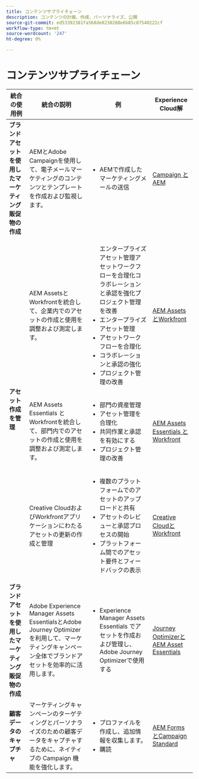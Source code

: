 ```yaml
---
title: コンテンツサプライチェーン
description: コンテンツの計画、作成、パーソナライズ、公開
source-git-commit: ed53392381fa568de8230288e6b85c87540222cf
workflow-type: tm+mt
source-wordcount: '247'
ht-degree: 0%

---
```



# コンテンツサプライチェーン


<table>
 <thead>
    <tr>
      <th>統合の使用例</th>
      <th>統合の説明</th>
      <th>例</th>
      <th>Experience Cloud解</th>
    </tr>
  </thead>
<tr>
  <td><strong>ブランドアセットを使用したマーケティング販促物の作成</strong><br/></td>
  <td>AEMとAdobe Campaignを使用して、電子メールマーケティングのコンテンツとテンプレートを作成および監視します。</td>
  <td>
    <ul>
      <li>AEMで作成したマーケティングメールの送信</li>
    </ul>    
  </td>
  <td><a href="../integrations-between-applications/experience-manager/experience-manager-campaign.md">Campaign とAEM</a></td>
</tr>
<tr>
  <td rowspan="3"><strong>アセット作成を管理</strong><br/></td>
  <td>AEM AssetsとWorkfrontを統合して、企業内でのアセットの作成と使用を調整および測定します。</td>
  <td>
    <ul>
    エンタープライズアセット管理アセットワークフローを合理化コラボレーションと承認を強化プロジェクト管理を改善
      <li>エンタープライズアセット管理</li>
      <li>アセットワークフローを合理化</li>
      <li>コラボレーションと承認の強化</li>
      <li>プロジェクト管理の改善</li>
    </ul>    
  </td>
  <td><a href="../integrations-between-applications/experience-manager/experience-manager-workfront.md">AEM AssetsとWorkfront</a></td>
</tr>
<tr>
  <td>AEM Assets Essentials とWorkfrontを統合して、部門内でのアセットの作成と使用を調整および測定します。</td>
  <td>
    <ul>
      <li>部門の資産管理</li>
      <li>アセット管理を合理化</li>
      <li>共同作業と承認を有効にする</li>
      <li>プロジェクト管理の改善</li>
    </ul>    
  </td>
  <td><a href="../integrations-between-applications/experience-manager/experience-manager-workfront.md">AEM Assets Essentials とWorkfront</a></td>
</tr>
<tr>
  <td>Creative CloudおよびWorkfrontアプリケーションにわたるアセットの更新の作成と管理</td>
  <td>
    <ul>
      <li>複数のプラットフォームでのアセットのアップロードと共有</li>
      <li>アセットのレビューと承認プロセスの開始</li>
      <li>プラットフォーム間でのアセット要件とフィードバックの表示</li>
    </ul>    
  </td>
  <td><a href="/help/integrations/integrations-between-applications/workfront/workfront-creative-cloud.md">Creative CloudとWorkfront</a></td>
</tr>
<tr>
  <td><strong>ブランドアセットを使用したマーケティング販促物の作成</strong><br/></td>
  <td>Adobe Experience Manager Assets EssentialsとAdobe Journey Optimizerを利用して、マーケティングキャンペーン全体でブランドアセットを効率的に活用します。
  </td>
  <td>
    <ul>
      <li>Experience Manager Assets Essentials でアセットを作成および管理し、Adobe Journey Optimizerで使用する</li>
    </ul>
  </td>
  <td><a href="../integrations-between-applications/journey-optimizer/journey-optimizer-experience-manager.md">Journey OptimizerとAEM Asset Essentials</a></td>
</tr>
<tr>
  <td><strong>顧客データのキャプチャ</strong><br/></td>
  <td>マーケティングキャンペーンのターゲティングとパーソナライズのための顧客データをキャプチャするために、ネイティブの Campaign 機能を強化します。
  </td>
  <td>
    <ul>
      <li>プロファイルを作成し、追加情報を収集します。 </li>
      <li>購読</li>
    </ul>
  </td>
  <td><a href="../integrations-between-applications/experience-manager/experience-manager-campaign.md">AEM FormsとCampaign Standard</a></td>
</tr>
</table>
